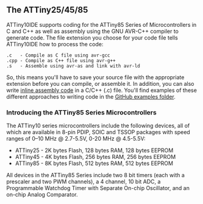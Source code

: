## The ATTiny25/45/85

ATTiny10IDE supports coding for the ATTiny85 Series of Microcontrollers in C and C++ as well as assembly using the GNU AVR-C++ compiler to generate code.  The file extension you choose for your code file tells ATTiny10IDE how to process the code:

    .c   - Compile as C file using avr-gcc
    .cpp - Compile as C++ file using avr-g++
    .s   - Assemble using avr-as and link with avr-ld
    
So, this means you'll have to save your source file with the appropriate extension before you can compile, or assemble it.  In addition, you can also write [inline assembly code](https://web.stanford.edu/class/ee281/projects/aut2002/yingzong-mouse/media/GCCAVRInlAsmCB.pdf) in a C/C++ (.c) file.  You'll find examples of these different approaches to writing code in the [GitHub examples folder](https://github.com/wholder/ATTiny10IDE/tree/master/examples).

### Introducing the ATTiny85 Series Microcontrollers

The ATTiny10 series microcontrollers include the following devices, all of which are available in 8-pin PDIP, SOIC and TSSOP packages with speed ranges of 0–10 MHz @ 2.7-5.5V, 0-20 MHz @ 4.5-5.5V:

+ ATTiny25 - 2K bytes Flash, 128 bytes RAM, 128 bytes EEPROM
+ ATTiny45 - 4K bytes Flash, 256 bytes RAM, 256 bytes EEPROM
+ ATTiny85 - 8K bytes Flash, 512 bytes RAM, 512 bytes EEPROM

All devices in the ATTiny85 Series include two 8 bit timers (each with a prescaler and two PWM channels), a 4 channel, 10 bit ADC, a Programmable Watchdog Timer with Separate On-chip Oscillator, and an on-chip Analog Comparator.
